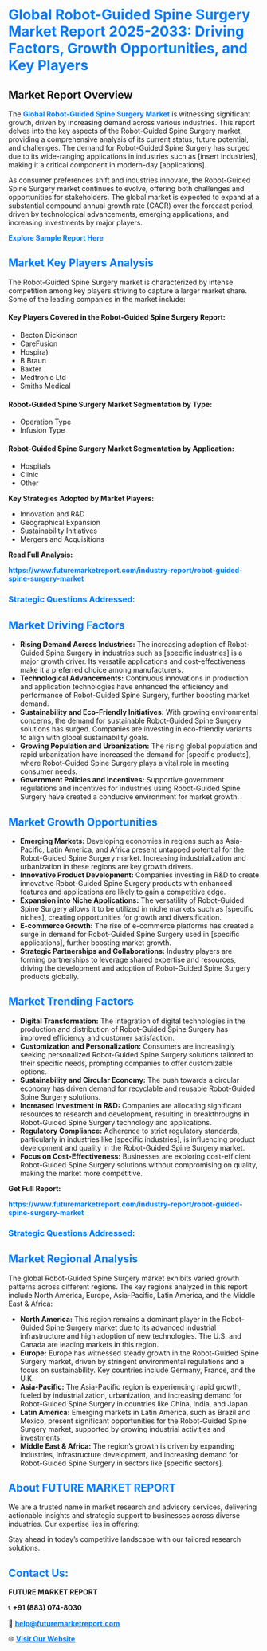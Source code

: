 <h1 style="color: #007BFF;">Global Robot-Guided Spine Surgery Market Report 2025-2033: Driving Factors, Growth Opportunities, and Key Players</h1>

<section id="overview">
<h2>Market Report Overview</h2>
<p>The <a href="https://www.futuremarketreport.com/industry-report/robot-guided-spine-surgery-market" style="color: #007BFF; text-decoration: none;"><strong>Global Robot-Guided Spine Surgery Market</strong></a> is witnessing significant growth, driven by increasing demand across various industries. This report delves into the key aspects of the Robot-Guided Spine Surgery market, providing a comprehensive analysis of its current status, future potential, and challenges. The demand for Robot-Guided Spine Surgery has surged due to its wide-ranging applications in industries such as [insert industries], making it a critical component in modern-day [applications].</p>
<p>As consumer preferences shift and industries innovate, the Robot-Guided Spine Surgery market continues to evolve, offering both challenges and opportunities for stakeholders. The global market is expected to expand at a substantial compound annual growth rate (CAGR) over the forecast period, driven by technological advancements, emerging applications, and increasing investments by major players.</p>
</section>

<section id="overview">
<p><a href="https://www.futuremarketreport.com/request-sample/reportId=33669" style="color: #007BFF; text-decoration: none;"><strong>Explore Sample Report Here</strong></a></p>
</section>

<section id="key-players">
<h2 style="color: #007BFF;">Market Key Players Analysis</h2>
<p>The Robot-Guided Spine Surgery market is characterized by intense competition among key players striving to capture a larger market share. Some of the leading companies in the market include:</p>
<h4>Key Players Covered in the Robot-Guided Spine Surgery Report:</h4>
<ul><li>Becton Dickinson</li><li>CareFusion</li><li>Hospira)</li><li>B Braun</li><li>Baxter</li><li>Medtronic Ltd</li><li>Smiths Medical</li></ul>
<h4>Robot-Guided Spine Surgery Market Segmentation by Type:</h4>
<ul><li>Operation Type</li><li>Infusion Type</li></ul>

<h4>Robot-Guided Spine Surgery Market Segmentation by Application:</h4>
<ul><li>Hospitals</li><li>Clinic</li><li>Other</li></ul>
<p><strong>Key Strategies Adopted by Market Players:</strong></p>
<ul>
<li>Innovation and R&D</li>
<li>Geographical Expansion</li>
<li>Sustainability Initiatives</li>
<li>Mergers and Acquisitions</li>
</ul>
</section>

<section>
<p><strong>Read Full Analysis: </strong></p><a href="https://www.futuremarketreport.com/industry-report/robot-guided-spine-surgery-market" style="color: #007BFF; text-decoration: none;"><strong>https://www.futuremarketreport.com/industry-report/robot-guided-spine-surgery-market</strong></a>
<h3 style="color: #007BFF;">Strategic Questions Addressed:</h3>
</section>

<section id="driving-factors">
<h2 style="color: #007BFF;">Market Driving Factors</h2>
<ul>
<li><strong>Rising Demand Across Industries:</strong> The increasing adoption of Robot-Guided Spine Surgery in industries such as [specific industries] is a major growth driver. Its versatile applications and cost-effectiveness make it a preferred choice among manufacturers.</li>
<li><strong>Technological Advancements:</strong> Continuous innovations in production and application technologies have enhanced the efficiency and performance of Robot-Guided Spine Surgery, further boosting market demand.</li>
<li><strong>Sustainability and Eco-Friendly Initiatives:</strong> With growing environmental concerns, the demand for sustainable Robot-Guided Spine Surgery solutions has surged. Companies are investing in eco-friendly variants to align with global sustainability goals.</li>
<li><strong>Growing Population and Urbanization:</strong> The rising global population and rapid urbanization have increased the demand for [specific products], where Robot-Guided Spine Surgery plays a vital role in meeting consumer needs.</li>
<li><strong>Government Policies and Incentives:</strong> Supportive government regulations and incentives for industries using Robot-Guided Spine Surgery have created a conducive environment for market growth.</li>
</ul>
</section>

<section id="growth-opportunities">
<h2 style="color: #007BFF;">Market Growth Opportunities</h2>
<ul>
<li><strong>Emerging Markets:</strong> Developing economies in regions such as Asia-Pacific, Latin America, and Africa present untapped potential for the Robot-Guided Spine Surgery market. Increasing industrialization and urbanization in these regions are key growth drivers.</li>
<li><strong>Innovative Product Development:</strong> Companies investing in R&D to create innovative Robot-Guided Spine Surgery products with enhanced features and applications are likely to gain a competitive edge.</li>
<li><strong>Expansion into Niche Applications:</strong> The versatility of Robot-Guided Spine Surgery allows it to be utilized in niche markets such as [specific niches], creating opportunities for growth and diversification.</li>
<li><strong>E-commerce Growth:</strong> The rise of e-commerce platforms has created a surge in demand for Robot-Guided Spine Surgery used in [specific applications], further boosting market growth.</li>
<li><strong>Strategic Partnerships and Collaborations:</strong> Industry players are forming partnerships to leverage shared expertise and resources, driving the development and adoption of Robot-Guided Spine Surgery products globally.</li>
</ul>
</section>

<section id="trending-factors">
<h2 style="color: #007BFF;">Market Trending Factors</h2>
<ul>
<li><strong>Digital Transformation:</strong> The integration of digital technologies in the production and distribution of Robot-Guided Spine Surgery has improved efficiency and customer satisfaction.</li>
<li><strong>Customization and Personalization:</strong> Consumers are increasingly seeking personalized Robot-Guided Spine Surgery solutions tailored to their specific needs, prompting companies to offer customizable options.</li>
<li><strong>Sustainability and Circular Economy:</strong> The push towards a circular economy has driven demand for recyclable and reusable Robot-Guided Spine Surgery solutions.</li>
<li><strong>Increased Investment in R&D:</strong> Companies are allocating significant resources to research and development, resulting in breakthroughs in Robot-Guided Spine Surgery technology and applications.</li>
<li><strong>Regulatory Compliance:</strong> Adherence to strict regulatory standards, particularly in industries like [specific industries], is influencing product development and quality in the Robot-Guided Spine Surgery market.</li>
<li><strong>Focus on Cost-Effectiveness:</strong> Businesses are exploring cost-efficient Robot-Guided Spine Surgery solutions without compromising on quality, making the market more competitive.</li>
</ul>
</section>

<section>
<p><strong>Get Full Report: </strong></p><a href="https://www.futuremarketreport.com/industry-report/robot-guided-spine-surgery-market" style="color: #007BFF; text-decoration: none;"><strong>https://www.futuremarketreport.com/industry-report/robot-guided-spine-surgery-market</strong></a>
<h3 style="color: #007BFF;">Strategic Questions Addressed:</h3>
</section>


<section id="regional-analysis">
<h2 style="color: #007BFF;">Market Regional Analysis</h2>
<p>The global Robot-Guided Spine Surgery market exhibits varied growth patterns across different regions. The key regions analyzed in this report include North America, Europe, Asia-Pacific, Latin America, and the Middle East & Africa:</p>
<ul>
<li><strong>North America:</strong> This region remains a dominant player in the Robot-Guided Spine Surgery market due to its advanced industrial infrastructure and high adoption of new technologies. The U.S. and Canada are leading markets in this region.</li>
<li><strong>Europe:</strong> Europe has witnessed steady growth in the Robot-Guided Spine Surgery market, driven by stringent environmental regulations and a focus on sustainability. Key countries include Germany, France, and the U.K.</li>
<li><strong>Asia-Pacific:</strong> The Asia-Pacific region is experiencing rapid growth, fueled by industrialization, urbanization, and increasing demand for Robot-Guided Spine Surgery in countries like China, India, and Japan.</li>
<li><strong>Latin America:</strong> Emerging markets in Latin America, such as Brazil and Mexico, present significant opportunities for the Robot-Guided Spine Surgery market, supported by growing industrial activities and investments.</li>
<li><strong>Middle East & Africa:</strong> The region’s growth is driven by expanding industries, infrastructure development, and increasing demand for Robot-Guided Spine Surgery in sectors like [specific sectors].</li>
</ul>
</section>

<footer>
<h2 style="color: #007BFF;">About FUTURE MARKET REPORT</h2>
<p>We are a trusted name in market research and advisory services, delivering actionable insights and strategic support to businesses across diverse industries. Our expertise lies in offering:</p>

<p>Stay ahead in today’s competitive landscape with our tailored research solutions.</p>

<h2 style="color: #007BFF;">Contact Us:</h2>
<p><strong>FUTURE MARKET REPORT</strong></p>
<p>📞 <strong>+91 (883) 074-8030</strong></p>
<p>📧 <strong><a href="mailto:help@futuremarketreport.com" style="color: #007BFF;">help@futuremarketreport.com</a></strong></p>
<p>🌐 <strong><a href="https://www.futuremarketreport.com/" style="color: #007BFF;">Visit Our Website</a></strong></p>
</footer>